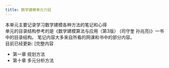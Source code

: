 ```yaml
---
title: 数学建模单元介绍
---
```

本单元主要记录学习数学建模各种方法的笔记和心得  
单元的目录结构参考的是《数学建模算法与应用（第3版） (司守奎 孙兆亮)》一书中的目录结构。
笔记内容大多来自所看的网课和书中的部分内容。  
目前已经更新:
[完整内容
- 第一章 规划方法
- 第十章 多元分析方法